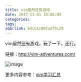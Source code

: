 ```yaml
---
title: vim居然还有游戏
date: 2017-11-01 18:08:03
categories:
tags:
abbrlink: b4cb1c007adf0c29
---
```


vim居然还有游戏，玩了一下，还行。

链接：http://vim-adventures.com/

![image](http://oxnimkw03.bkt.clouddn.com/20171101183023.png)

更多内容参考：[vim学习汇总](http://www.wangjinle.com/posts/9a88772f17a949d5.html)
